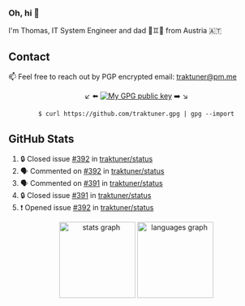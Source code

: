 ### Oh, hi 👋

I'm Thomas, IT System Engineer and dad 👶♊️👶 from Austria 🇦🇹

<!--
**traktuner/traktuner** is a ✨ _special_ ✨ repository because its `README.md` (this file) appears on your GitHub profile.

Here are some ideas to get you started:

- 🔭 I’m currently working on ...
- 🌱 I’m currently learning ...
- 👯 I’m looking to collaborate on ...
- 🤔 I’m looking for help with ...
- 💬 Ask me about ...
- 📫 How to reach me: ...
- 😄 Pronouns: ...
- ⚡ Fun fact: ...
-->

## Contact
📫 Feel free to reach out by PGP encrypted email:
traktuner@pm.me

<div align="center" markdown="1">

↙️ ⬅️ [![My GPG public key](https://img.shields.io/badge/PGP%20public%20key-6D4AFF?style=for-the-badge)](https://github.com/traktuner.gpg) ➡️ ↘️

```shell
$ curl https://github.com/traktuner.gpg | gpg --import
```

</div>

## GitHub Stats
<!--START_SECTION:activity-->
1. 🔒 Closed issue [#392](https://github.com/traktuner/status/issues/392) in [traktuner/status](https://github.com/traktuner/status)
2. 🗣 Commented on [#392](https://github.com/traktuner/status/issues/392#issuecomment-2209574285) in [traktuner/status](https://github.com/traktuner/status)
3. 🗣 Commented on [#391](https://github.com/traktuner/status/issues/391#issuecomment-2209574236) in [traktuner/status](https://github.com/traktuner/status)
4. 🔒 Closed issue [#391](https://github.com/traktuner/status/issues/391) in [traktuner/status](https://github.com/traktuner/status)
5. ❗ Opened issue [#392](https://github.com/traktuner/status/issues/392) in [traktuner/status](https://github.com/traktuner/status)
<!--END_SECTION:activity-->

<div align="center">
  <img src="https://github-readme-stats.vercel.app/api?username=traktuner&hide_title=false&hide_rank=false&show_icons=true&include_all_commits=true&count_private=true&disable_animations=false&theme=dracula&locale=en&hide_border=false&order=1" height="150" alt="stats graph"  />
  <img src="https://github-readme-stats.vercel.app/api/top-langs?username=traktuner&locale=en&hide_title=false&layout=compact&card_width=320&langs_count=5&theme=dracula&hide_border=false&order=2" height="150" alt="languages graph"  />
</div>
